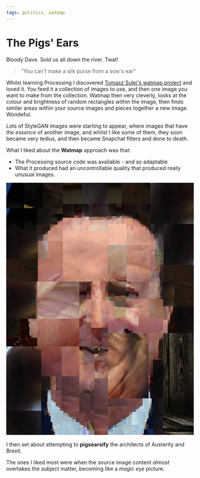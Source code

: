 ```yaml
---
tags: politics, watmap
---
```


# The Pigs' Ears

Bloody Dave. Sold us all down the river. Twat!

> "You can't make a silk purse from a sow's ear"



Whilst learning Processing I discovered [Tomasz Sulej's watmap project](https://generateme.tumblr.com/) and loved it. You feed it a collection of images to use, and then one image you want to make from the collection. Watmap then very cleverly, looks at the colour and brightness of random rectangles within the image, then finds similar areas within your source images and pieces together a new image. Wondeful.

Lots of StyleGAN images were starting to appear, where images that have *the essence* of another image, and whilst I like some of them, they soon became very tedius, and then became Snapchat filters and done to death.

What I liked about the **Watmap** approach was that:

* The Processing source code was available - and so adaptable
* What it produced had an uncontrollable quality that produced really unusual images.


![Cameron](cameron_pig.jpg)

I then set about attempting to **pigsearsify** the architects of Austerity and Brexit. 

The ones I liked most were when the source image content *almost* overtakes the subject matter, becoming like a *magic eye* picture.










